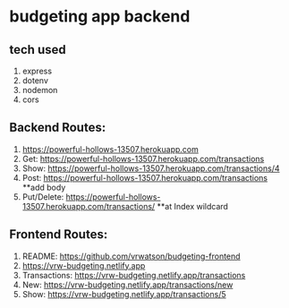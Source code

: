 # budgeting app backend

## tech used

1. express
2. dotenv
3. nodemon
4. cors


## Backend Routes:
1. https://powerful-hollows-13507.herokuapp.com
2. Get: https://powerful-hollows-13507.herokuapp.com/transactions
3. Show: https://powerful-hollows-13507.herokuapp.com/transactions/4
4. Post: https://powerful-hollows-13507.herokuapp.com/transactions **add body
5. Put/Delete: https://powerful-hollows-13507.herokuapp.com/transactions/ **at Index wildcard

## Frontend Routes:
1. README: https://github.com/vrwatson/budgeting-frontend
2. https://vrw-budgeting.netlify.app
3. Transactions: https://vrw-budgeting.netlify.app/transactions
4. New: https://vrw-budgeting.netlify.app/transactions/new
5. Show: https://vrw-budgeting.netlify.app/transactions/5

